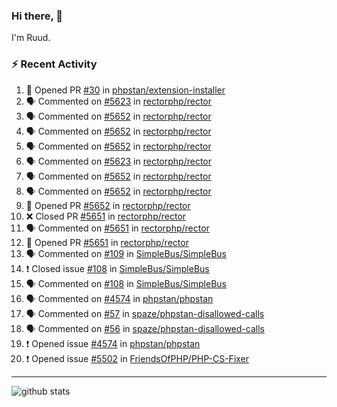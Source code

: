 ### Hi there, 👋

I'm Ruud.
 
### :zap: Recent Activity

<!--START_SECTION:activity-->
1. 💪 Opened PR [#30](https://github.com/phpstan/extension-installer/pull/30) in [phpstan/extension-installer](https://github.com/phpstan/extension-installer)
2. 🗣 Commented on [#5623](https://github.com/rectorphp/rector/issues/5623) in [rectorphp/rector](https://github.com/rectorphp/rector)
3. 🗣 Commented on [#5652](https://github.com/rectorphp/rector/issues/5652) in [rectorphp/rector](https://github.com/rectorphp/rector)
4. 🗣 Commented on [#5652](https://github.com/rectorphp/rector/issues/5652) in [rectorphp/rector](https://github.com/rectorphp/rector)
5. 🗣 Commented on [#5652](https://github.com/rectorphp/rector/issues/5652) in [rectorphp/rector](https://github.com/rectorphp/rector)
6. 🗣 Commented on [#5623](https://github.com/rectorphp/rector/issues/5623) in [rectorphp/rector](https://github.com/rectorphp/rector)
7. 🗣 Commented on [#5652](https://github.com/rectorphp/rector/issues/5652) in [rectorphp/rector](https://github.com/rectorphp/rector)
8. 🗣 Commented on [#5652](https://github.com/rectorphp/rector/issues/5652) in [rectorphp/rector](https://github.com/rectorphp/rector)
9. 💪 Opened PR [#5652](https://github.com/rectorphp/rector/pull/5652) in [rectorphp/rector](https://github.com/rectorphp/rector)
10. ❌ Closed PR [#5651](https://github.com/rectorphp/rector/pull/5651) in [rectorphp/rector](https://github.com/rectorphp/rector)
11. 🗣 Commented on [#5651](https://github.com/rectorphp/rector/issues/5651) in [rectorphp/rector](https://github.com/rectorphp/rector)
12. 💪 Opened PR [#5651](https://github.com/rectorphp/rector/pull/5651) in [rectorphp/rector](https://github.com/rectorphp/rector)
13. 🗣 Commented on [#109](https://github.com/SimpleBus/SimpleBus/issues/109) in [SimpleBus/SimpleBus](https://github.com/SimpleBus/SimpleBus)
14. ❗️ Closed issue [#108](https://github.com/SimpleBus/SimpleBus/issues/108) in [SimpleBus/SimpleBus](https://github.com/SimpleBus/SimpleBus)
15. 🗣 Commented on [#108](https://github.com/SimpleBus/SimpleBus/issues/108) in [SimpleBus/SimpleBus](https://github.com/SimpleBus/SimpleBus)
16. 🗣 Commented on [#4574](https://github.com/phpstan/phpstan/issues/4574) in [phpstan/phpstan](https://github.com/phpstan/phpstan)
17. 🗣 Commented on [#57](https://github.com/spaze/phpstan-disallowed-calls/issues/57) in [spaze/phpstan-disallowed-calls](https://github.com/spaze/phpstan-disallowed-calls)
18. 🗣 Commented on [#56](https://github.com/spaze/phpstan-disallowed-calls/issues/56) in [spaze/phpstan-disallowed-calls](https://github.com/spaze/phpstan-disallowed-calls)
19. ❗️ Opened issue [#4574](https://github.com/phpstan/phpstan/issues/4574) in [phpstan/phpstan](https://github.com/phpstan/phpstan)
20. ❗️ Opened issue [#5502](https://github.com/FriendsOfPHP/PHP-CS-Fixer/issues/5502) in [FriendsOfPHP/PHP-CS-Fixer](https://github.com/FriendsOfPHP/PHP-CS-Fixer)
<!--END_SECTION:activity-->

---

![github stats](https://github-readme-stats.vercel.app/api?username=ruudk&count_private=1)
